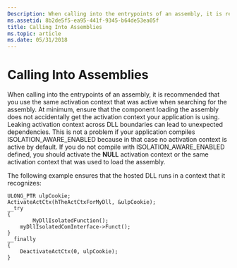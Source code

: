 ```yaml
---
Description: When calling into the entrypoints of an assembly, it is recommended that you use the same activation context that was active when searching for the assembly.
ms.assetid: 8b2de5f5-ea95-441f-9345-b64de53ea05f
title: Calling Into Assemblies
ms.topic: article
ms.date: 05/31/2018
---
```


# Calling Into Assemblies

When calling into the entrypoints of an assembly, it is recommended that you use the same activation context that was active when searching for the assembly. At minimum, ensure that the component loading the assembly does not accidentally get the activation context your application is using. Leaking activation context across DLL boundaries can lead to unexpected dependencies. This is not a problem if your application compiles ISOLATION\_AWARE\_ENABLED because in that case no activation context is active by default. If you do not compile with ISOLATION\_AWARE\_ENABLED defined, you should activate the **NULL** activation context or the same activation context that was used to load the assembly.

The following example ensures that the hosted DLL runs in a context that it recognizes:

``` syntax
ULONG_PTR ulpCookie;
ActivateActCtx(hTheActCtxForMyDll, &ulpCookie);
__try 
{
        MyDllIsolatedFunction();
    myDllIsolatedComInterface->Funct();
}
__finally 
{
    DeactivateActCtx(0, ulpCookie);
}
```

 

 



